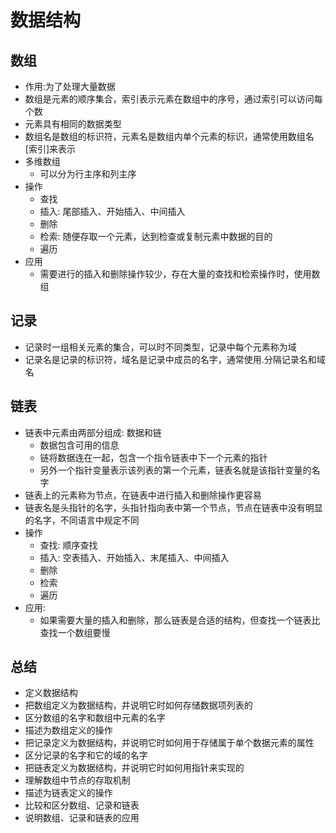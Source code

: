 # 数据结构

## 数组

- 作用:为了处理大量数据
- 数组是元素的顺序集合，索引表示元素在数组中的序号，通过索引可以访问每个数
- 元素具有相同的数据类型
- 数组名是数组的标识符，元素名是数组内单个元素的标识，通常使用数组名[索引]来表示
- 多维数组
  - 可以分为行主序和列主序
- 操作
  - 查找
  - 插入: 尾部插入、开始插入、中间插入
  - 删除
  - 检索: 随便存取一个元素，达到检查或复制元素中数据的目的
  - 遍历
- 应用
  - 需要进行的插入和删除操作较少，存在大量的查找和检索操作时，使用数组

## 记录

- 记录时一组相关元素的集合，可以时不同类型，记录中每个元素称为域
- 记录名是记录的标识符，域名是记录中成员的名字，通常使用.分隔记录名和域名

## 链表

- 链表中元素由两部分组成: 数据和链
  - 数据包含可用的信息
  - 链将数据连在一起，包含一个指令链表中下一个元素的指针
  - 另外一个指针变量表示该列表的第一个元素，链表名就是该指针变量的名字
- 链表上的元素称为节点，在链表中进行插入和删除操作更容易
- 链表名是头指针的名字，头指针指向表中第一个节点，节点在链表中没有明显的名字，不同语言中规定不同
- 操作
  - 查找: 顺序查找
  - 插入: 空表插入、开始插入、末尾插入、中间插入
  - 删除
  - 检索
  - 遍历
- 应用:
  - 如果需要大量的插入和删除，那么链表是合适的结构，但查找一个链表比查找一个数组要慢

## 总结

- 定义数据结构
- 把数组定义为数据结构，并说明它时如何存储数据项列表的
- 区分数组的名字和数组中元素的名字
- 描述为数组定义的操作
- 把记录定义为数据结构，并说明它时如何用于存储属于单个数据元素的属性
- 区分记录的名字和它的域的名字
- 把链表定义为数据结构，并说明它时如何用指针来实现的
- 理解数组中节点的存取机制
- 描述为链表定义的操作
- 比较和区分数组、记录和链表
- 说明数组、记录和链表的应用

